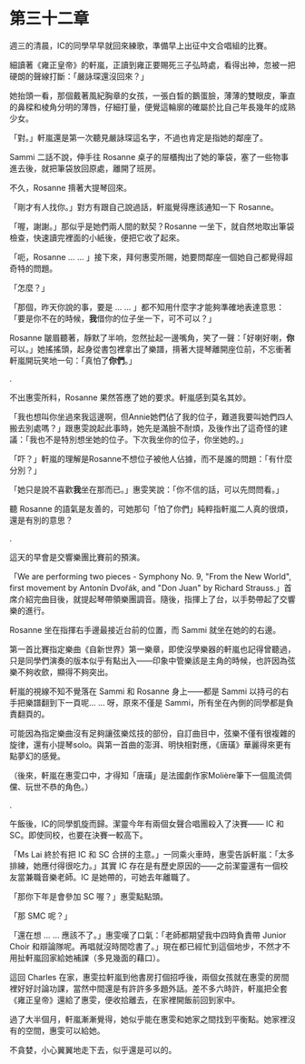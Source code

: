# 第三十二章

週三的清晨，IC的同學早早就回來練歌，準備早上出征中文合唱組的比賽。

細讀著《雍正皇帝》的軒嵐，正讀到雍正要賜死三子弘時處，看得出神，忽被一把硬朗的聲線打斷：「嚴詠琛還沒回來？」

她抬頭一看，那個戴著風紀胸章的女孩，一張白晳的鵝蛋臉，薄薄的雙眼皮，筆直的鼻樑和棱角分明的薄唇，仔細打量，便覺這輪廓的確屬於比自己年長幾年的成熟少女。

「對。」軒嵐還是第一次聽見嚴詠琛這名字，不過也肯定是指她的鄰座了。

Sammi 二話不說，伸手往 Rosanne 桌子的屉櫃掏出了她的筆袋，塞了一些物事進去後，就把筆袋放回原處，離開了班房。

不久，Rosanne 揹著大提琴回來。

「剛才有人找你。」對方有跟自己說過話，軒嵐覺得應該通知一下 Rosanne。

「喔，謝謝。」那似乎是她們兩人間的默契？Rosanne 一坐下，就自然地取出筆袋檢查，快速讀完裡面的小紙後，便把它收了起來。

「呃，Rosanne ... ... 」接下來，拜何惠雯所賜，她要問鄰座一個她自己都覺得超奇特的問題。

「怎麼？」

「那個，昨天你說的事，要是 ... ... 」都不知用什麼字才能夠準確地表達意思：「要是你不在的時候，**我**借你的位子坐一下，可不可以？」

Rosanne 皺眉聽著，靜默了半响，忽然扯起一邊嘴角，笑了一聲：「好喇好喇，**你**可以。」她搖搖頭，起身從書包裡拿出了樂譜，揹著大提琴離開座位前，不忘衝著軒嵐開玩笑地一句：「真怕了**你們**。」

.

不出惠雯所料，Rosanne 果然答應了她的要求。軒嵐感到莫名其妙。

「我也想叫你坐過來我這邊啊，但Annie她們佔了我的位子，難道我要叫她們四人搬去別處嗎？」跟惠雯說起此事時，她先是滿臉不耐煩，及後作出了這奇怪的建議：「我也不是特別想坐她的位子。下次我坐你的位子，你坐她的。」

「吓？」軒嵐的理解是Rosanne不想位子被他人佔據，而不是誰的問題：「有什麼分別？」

「她只是說不喜歡**我**坐在那而已。」惠雯笑說：「你不信的話，可以先問問看。」

聽 Rosanne 的語氣是友善的，可她那句「怕了你們」純粹指軒嵐二人真的很煩，還是有別的意思？

.

這天的早會是交響樂團比賽前的預演。

「We are performing two pieces - Symphony No. 9, "From the New World", first movement by Antonín Dvořák, and "Don Juan" by Richard Strauss.」首席介紹完曲目後，就提起琴帶領樂團調音。隨後，指揮上了台，以手勢帶起了交響樂的進行。

Rosanne 坐在指揮右手邊最接近台前的位置，而 Sammi 就坐在她的的右邊。

第一首比賽指定樂曲《自新世界》第一樂章，即使沒學樂器的軒嵐也記得曾聽過，只是同學們演奏的版本似乎有點出入——印象中管樂該是主角的時候，也許因為弦樂不夠收歛，顯得不夠突出。

軒嵐的視線不知不覺落在 Sammi 和 Rosanne 身上——都是 Sammi 以持弓的右手把樂譜翻到下一頁呢... ... 呀，原來不僅是 Sammi，所有坐在內側的同學都是負責翻頁的。

可能因為指定樂曲沒有足夠讓弦樂炫技的部份，自訂曲目中，弦樂不僅有很複雜的旋律，還有小提琴solo。與第一首曲的澎湃、明快相對應，《唐璜》華麗得來更有點夢幻的感覺。

（後來，軒嵐在惠雯口中，才得知「唐璜」是法國劇作家Molière筆下一個風流倜儻、玩世不恭的角色。）

.

午飯後，IC的同學凱旋而歸。潔靈今年有兩個女聲合唱團殺入了決賽—— IC 和 SC。即使同校，也要在決賽一較高下。

「Ms Lai 終於有把 IC 和 SC 合拼的主意。」一同乘火車時，惠雯告訴軒嵐：「太多排練，她應付得很吃力。」其實 IC 存在是有歷史原因的——之前潔靈還有一個校友當兼職音樂老師。IC 是她帶的，可她去年離職了。

「那你下年是會參加 SC 喔？」惠雯點點頭。

「那 SMC 呢？」

「還在想 ... ... 應該不了。」惠雯嘆了口氣：「老師都期望我中四時負責帶 Junior  Choir 和辯論隊呢。再唱就沒時間唸書了。」現在都已經忙到這個地步，不然才不用扯軒嵐回家給她補課（多見幾面的藉口）。

這回 Charles 在家，惠雯拉軒嵐到他書房打個招呼後，兩個女孩就在惠雯的房間裡好好討論功課，當然中間還是有許許多多題外話。差不多六時許，軒嵐把全套《雍正皇帝》還給了惠雯，便收拾離去，在家裡開飯前回到家中。

過了大半個月，軒嵐漸漸覺得，她似乎能在惠雯和她家之間找到平衡點。她家裡沒有的空間，惠雯可以給她。

不貪婪，小心翼翼地走下去，似乎還是可以的。

